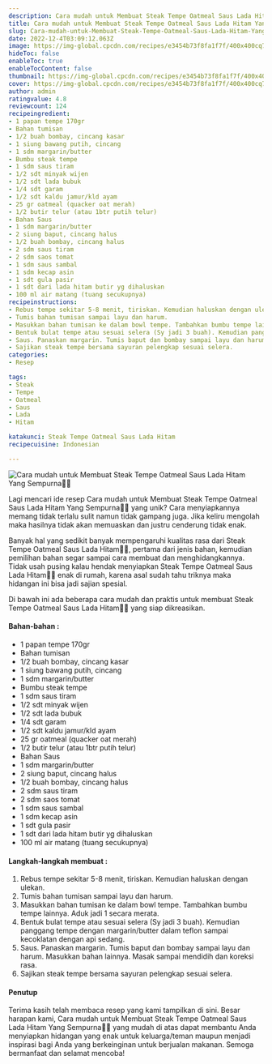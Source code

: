 ```yaml
---
description: Cara mudah untuk Membuat Steak Tempe Oatmeal Saus Lada Hitam Yang Sempurna"
title: Cara mudah untuk Membuat Steak Tempe Oatmeal Saus Lada Hitam Yang Sempurna
slug: Cara-mudah-untuk-Membuat-Steak-Tempe-Oatmeal-Saus-Lada-Hitam-Yang-Sempurna
date: 2022-12-4T03:09:12.063Z
image: https://img-global.cpcdn.com/recipes/e3454b73f8fa1f7f/400x400cq70/photo.jpg
hideToc: false
enableToc: true
enableTocContent: false
thumbnail: https://img-global.cpcdn.com/recipes/e3454b73f8fa1f7f/400x400cq70/photo.jpg
cover: https://img-global.cpcdn.com/recipes/e3454b73f8fa1f7f/400x400cq70/photo.jpg
author: admin
ratingvalue: 4.8
reviewcount: 124
recipeingredient:
- 1 papan tempe 170gr
- Bahan tumisan
- 1/2 buah bombay, cincang kasar
- 1 siung bawang putih, cincang
- 1 sdm margarin/butter
- Bumbu steak tempe
- 1 sdm saus tiram
- 1/2 sdt minyak wijen
- 1/2 sdt lada bubuk
- 1/4 sdt garam
- 1/2 sdt kaldu jamur/kld ayam
- 25 gr oatmeal (quacker oat merah)
- 1/2 butir telur (atau 1btr putih telur)
- Bahan Saus
- 1 sdm margarin/butter
- 2 siung baput, cincang halus
- 1/2 buah bombay, cincang halus
- 2 sdm saus tiram
- 2 sdm saos tomat
- 1 sdm saus sambal
- 1 sdm kecap asin
- 1 sdt gula pasir
- 1 sdt dari lada hitam butir yg dihaluskan
- 100 ml air matang (tuang secukupnya)
recipeinstructions:
- Rebus tempe sekitar 5-8 menit, tiriskan. Kemudian haluskan dengan ulekan.
- Tumis bahan tumisan sampai layu dan harum.
- Masukkan bahan tumisan ke dalam bowl tempe. Tambahkan bumbu tempe lainnya. Aduk jadi 1 secara merata.
- Bentuk bulat tempe atau sesuai selera (Sy jadi 3 buah). Kemudian panggang tempe dengan margarin/butter dalam teflon sampai kecoklatan dengan api sedang.
- Saus. Panaskan margarin. Tumis baput dan bombay sampai layu dan harum. Masukkan bahan lainnya. Masak sampai mendidih dan koreksi rasa.
- Sajikan steak tempe bersama sayuran pelengkap sesuai selera.
categories:
- Resep

tags:
- Steak
- Tempe
- Oatmeal
- Saus
- Lada
- Hitam

katakunci: Steak Tempe Oatmeal Saus Lada Hitam
recipecuisine: Indonesian

---
```


![Cara mudah untuk Membuat Steak Tempe Oatmeal Saus Lada Hitam Yang Sempurna👩‍🍳](https://img-global.cpcdn.com/recipes/e3454b73f8fa1f7f/400x400cq70/photo.jpg)

Lagi mencari ide resep Cara mudah untuk Membuat Steak Tempe Oatmeal Saus Lada Hitam Yang Sempurna👩‍🍳 yang unik? Cara menyiapkannya memang tidak terlalu sulit namun tidak gampang juga. Jika keliru mengolah maka hasilnya tidak akan memuaskan dan justru cenderung tidak enak.

Banyak hal yang sedikit banyak mempengaruhi kualitas rasa dari Steak Tempe Oatmeal Saus Lada Hitam👩‍🍳, pertama dari jenis bahan, kemudian pemilihan bahan segar sampai cara membuat dan menghidangkannya. Tidak usah pusing kalau hendak menyiapkan Steak Tempe Oatmeal Saus Lada Hitam👩‍🍳 enak di rumah, karena asal sudah tahu triknya maka hidangan ini bisa jadi sajian spesial.

Di bawah ini ada beberapa cara mudah dan praktis untuk membuat Steak Tempe Oatmeal Saus Lada Hitam👩‍🍳 yang siap dikreasikan.

<!--inarticleads1-->

#### Bahan-bahan :

- 1 papan tempe 170gr
- Bahan tumisan
- 1/2 buah bombay, cincang kasar
- 1 siung bawang putih, cincang
- 1 sdm margarin/butter
- Bumbu steak tempe
- 1 sdm saus tiram
- 1/2 sdt minyak wijen
- 1/2 sdt lada bubuk
- 1/4 sdt garam
- 1/2 sdt kaldu jamur/kld ayam
- 25 gr oatmeal (quacker oat merah)
- 1/2 butir telur (atau 1btr putih telur)
- Bahan Saus
- 1 sdm margarin/butter
- 2 siung baput, cincang halus
- 1/2 buah bombay, cincang halus
- 2 sdm saus tiram
- 2 sdm saos tomat
- 1 sdm saus sambal
- 1 sdm kecap asin
- 1 sdt gula pasir
- 1 sdt dari lada hitam butir yg dihaluskan
- 100 ml air matang (tuang secukupnya)

<!--inarticleads2-->

#### Langkah-langkah membuat :

1. Rebus tempe sekitar 5-8 menit, tiriskan. Kemudian haluskan dengan ulekan.
1. Tumis bahan tumisan sampai layu dan harum.
1. Masukkan bahan tumisan ke dalam bowl tempe. Tambahkan bumbu tempe lainnya. Aduk jadi 1 secara merata.
1. Bentuk bulat tempe atau sesuai selera (Sy jadi 3 buah). Kemudian panggang tempe dengan margarin/butter dalam teflon sampai kecoklatan dengan api sedang.
1. Saus. Panaskan margarin. Tumis baput dan bombay sampai layu dan harum. Masukkan bahan lainnya. Masak sampai mendidih dan koreksi rasa.
1. Sajikan steak tempe bersama sayuran pelengkap sesuai selera.

#### Penutup

Terima kasih telah membaca resep yang kami tampilkan di sini. Besar harapan kami, Cara mudah untuk Membuat Steak Tempe Oatmeal Saus Lada Hitam Yang Sempurna👩‍🍳 yang mudah di atas dapat membantu Anda menyiapkan hidangan yang enak untuk keluarga/teman maupun menjadi inspirasi bagi Anda yang berkeinginan untuk berjualan makanan. Semoga bermanfaat dan selamat mencoba!